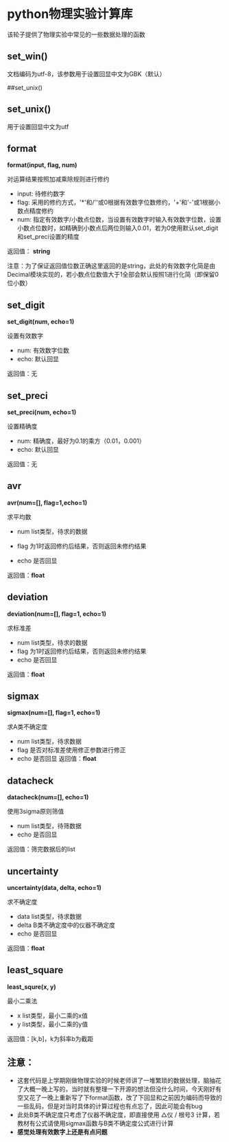 # python物理实验计算库

该轮子提供了物理实验中常见的一些数据处理的函数

## set_win()

文档编码为utf-8，该参数用于设置回显中文为GBK（默认）

##set_unix()

## set_unix()

用于设置回显中文为utf

## format

**format(input, flag, num)**

对运算结果按照加减乘除规则进行修约

  * input:	待修约数字
  * flag:         采用的修约方式，'*'和/''或0根据有效数字位数修约，'+'和'-'或1根据小数点精度修约
  * num:       指定有效数字/小数点位数，当设置有效数字时输入有效数字位数，设置小数点位数时，如精确到小数点后两位则输入0.01，若为0使用默认set_digit和set_preci设置的精度

返回值： **string**

注意：为了保证返回值位数正确这里返回的是string，此处的有效数字化简是由Decimal模块实现的，若小数点位数值大于1全部会默认按照1进行化简（即保留0位小数）

## set_digit

**set_digit(num, echo=1)**

设置有效数字

* num:     有效数字位数
* echo:     默认回显

返回值：无

## set_preci

**set_preci(num, echo=1)**

设置精确度

* num:     精确度，最好为0.1的乘方（0.01，0.001）
* echo:     默认回显

返回值：无

## avr

**avr(num=[], flag=1,echo=1)**

求平均数

* num       list类型，待求的数据

* flag         为1时返回修约后结果，否则返回未修约结果

* echo       是否回显

返回值：**float**

## deviation

**deviation(num=[], flag=1, echo=1)**

求标准差

* num        list类型，待求的数据
* flag          为1时返回修约后结果，否则返回未修约结果
* echo        是否回显

返回值：**float**

## sigmax

**sigmax(num=[], flag=1, echo=1)**

求A类不确定度

* num         list类型，待求数据
* flag           是否对标准差使用修正参数进行修正
* echo         是否回显
  返回值：**float**

## datacheck

**datacheck(num=[], echo=1)**

使用3sigma原则筛值

* num        list类型，待筛数据
* echo       是否回显

返回值：筛完数据后的list



## uncertainty

**uncertainty(data, delta, echo=1)**

求不确定度

* data        list类型，待求数据
* delta       B类不确定度中的仪器不确定度
* echo       是否回显

返回值：**float**

## least_square

**least_squre(x, y)**

最小二乘法

* x             list类型，最小二乘的x值
* y             list类型，最小二乘的y值

返回值：[k,b]，k为斜率b为截距



## 注意：

* 这套代码是上学期刚做物理实验的时候老师讲了一堆繁琐的数据处理，脑抽花了大概一晚上写的，当时就有整理一下开源的想法但没什么时间，今天刚好有空又花了一晚上重新写了下format函数，改了下回显和之前因为编码而导致的一些乱码，但是对当时具体的计算过程也有点忘了，因此可能会有bug
* 此处B类不确定度只考虑了仪器不确定度，即直接使用 △仪 / 根号3 计算，若教材有公式请使用sigmax函数与B类不确定度公式进行计算
* **感觉处理有效数字上还是有点问题**

